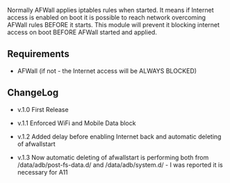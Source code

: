 Normally AFWall applies iptables rules when started.
It means if Internet access is enabled on boot it is possible to reach network overcoming AFWall rules BEFORE it starts.
This module will prevent it blocking internet access on boot BEFORE AFWall started and applied.

## Requirements ##
- AFWall (if not - the Internet access will be ALWAYS BLOCKED)


## ChangeLog ##
* v.1.0 First Release

* v.1.1 Enforced WiFi and Mobile Data block

* v.1.2 Added delay before enabling Internet back and automatic deleting of afwallstart

* v.1.3 Now automatic deleting of afwallstart is performing both from /data/adb/post-fs-data.d/ and /data/adb/system.d/ - I was reported it is necessary for A11

